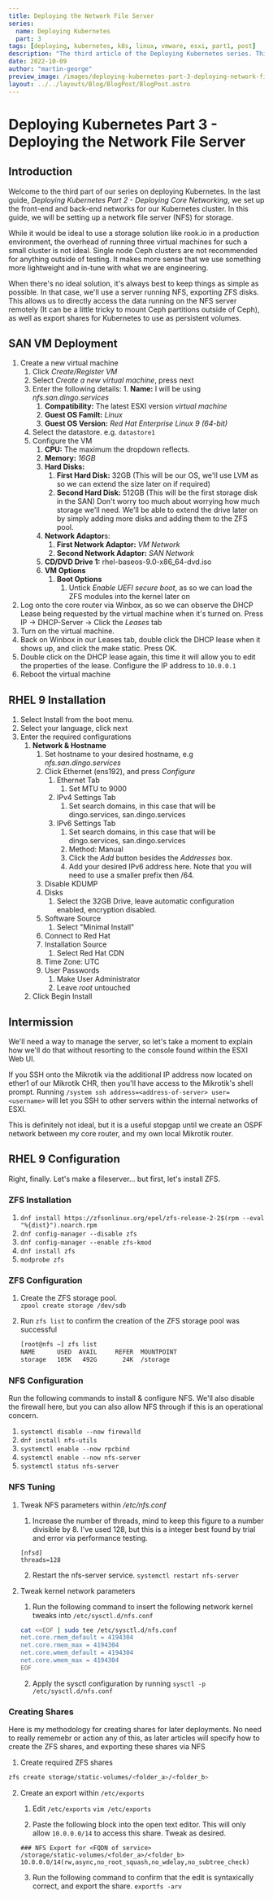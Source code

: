 ```yaml
---
title: Deploying the Network File Server
series: 
  name: Deploying Kubernetes
  part: 3
tags: [deploying, kubernetes, k8s, linux, vmware, esxi, part1, post]
description: "The third article of the Deploying Kubernetes series. This article follows on the last guide, *Deploying Core Networking*, where we have our front-end, back-end & storage area networks configured."
date: 2022-10-09
author: "martin-george"
preview_image: /images/deploying-kubernetes-part-3-deploying-network-file-server/preview_image.jpg
layout: ../../layouts/Blog/BlogPost/BlogPost.astro
---
```

# Deploying Kubernetes Part 3 - Deploying the Network File Server

## Introduction

Welcome to the third part of our series on deploying Kubernetes. In the last guide, *Deploying Kubernetes Part 2 - Deploying Core Networking*, we set up the front-end and back-end networks for our Kubernetes cluster. In this guide, we will be setting up a network file server (NFS) for storage.

While it would be ideal to use a storage solution like rook.io in a production environment, the overhead of running three virtual machines for such a small cluster is not ideal. Single node Ceph clusters are not recommended for anything outside of testing. It makes more sense that we use something more lightweight and in-tune with what we are engineering.

When there's no ideal solution, it's always best to keep things as simple as possible. In that case, we'll use a server running NFS, exporting ZFS disks. This  allows us to directly access the data running on the NFS server remotely (It can be a little tricky to mount Ceph partitions outside of Ceph), as well as export shares for Kubernetes to use as persistent volumes.  

## SAN VM Deployment

1. Create a new virtual machine 
	1. Click *Create/Register VM*
	2. Select *Create a new virtual machine*, press next
	3. Enter the following details:
			1. **Name:** I will be using *nfs.san.dingo.services*
		1. **Compatibility:** The latest ESXI version *virtual machine*
		2. **Guest OS Familt:** *Linux*
		3. **Guest OS Version:** *Red Hat Enterprise Linux 9 (64-bit)*
	4. Select the datastore. e.g. `datastore1`
	5. Configure the VM
		1. **CPU:** The maximum the dropdown reflects.
		1. **Memory:** *16GB* 
		1. **Hard Disks:** 
			1. **First Hard Disk:** 32GB (This will be our OS, we'll use LVM as so we can extend the size later on if required)
			1. **Second Hard Disk:** 512GB (This will be the first storage disk in the SAN)
			   Don't worry too much about worrying how much storage we'll need. We'll be able to extend the drive later on by simply adding more disks and adding them to the ZFS pool. 
		2. **Network Adaptor**s:
			1. **First Network Adaptor:** *VM Network*
			1. **Second Network Adaptor:** *SAN Network*
		2. **CD/DVD Drive 1:** rhel-baseos-9.0-x86_64-dvd.iso
		3. **VM Options**
			1. **Boot Options**
				1. Untick *Enable UEFI secure boot*, as so we can load the ZFS modules into the kernel later on
1. Log onto the core router via Winbox, as so we can observe the DHCP Lease being requested by the virtual machine when it's turned on. 
   Press IP -> DHCP-Server -> Click the *Leases* tab
3. Turn on the virtual machine. 
4. Back on Winbox in our Leases tab, double click the DHCP lease when it shows up, and click the make static. Press OK. 
5. Double click on the DHCP lease again, this time it will allow you to edit the properties of the lease. Configure the IP address to `10.0.0.1`
6. Reboot the virtual machine

## RHEL 9 Installation

1. Select Install from the boot menu.
2. Select your language, click next
3. Enter the required configurations
	1. **Network & Hostname**
		1. Set hostname to your desired hostname, e.g *nfs.san.dingo.services*
		2. Click Ethernet (ens192), and press *Configure*
			1. Ethernet Tab
				1. Set MTU to 9000
			2. IPv4 Settings Tab
				1. Set search domains, in this case that will be dingo.services, san.dingo.services
			2. IPv6 Settings Tab
				1. Set search domains, in this case that will be dingo.services, san.dingo.services
				2. Method: Manual
				3. Click the *Add* button besides the *Addresses* box. 
				4. Add your desired IPv6 address here. 
				   Note that you will need to use a smaller prefix then /64.  
		1.  Disable KDUMP
		2. Disks
			1. Select the 32GB Drive, leave automatic configuration enabled, encryption disabled.
		2. Software Source
			1. Select "Minimal Install"
		2. Connect to Red Hat
		3. Installation Source
			1. Select Red Hat CDN
		2. Time Zone: UTC
		3. User Passwords
			1. Make User Administrator
			2. Leave *root* untouched
	3. Click Begin Install

## Intermission

We'll need a way to manage the server, so let's take a moment to explain how we'll do that without resorting to the console found within the ESXI Web UI.

If you SSH onto the Mikrotik via the additional IP address now located on ether1 of our Mikrotik CHR, then you'll have access to the Mikrotik's shell prompt. 
Running `/system ssh address=<address-of-server> user=<username>` will let you SSH to other servers within the internal networks of ESXI. 

This is definitely not ideal, but it is a useful stopgap until we create an OSPF network between my core router, and my own local Mikrotik router. 

## RHEL 9 Configuration

Right, finally. Let's make a fileserver... but first, let's install ZFS.

### ZFS Installation

1. `dnf install https://zfsonlinux.org/epel/zfs-release-2-2$(rpm --eval "%{dist}").noarch.rpm`
2. `dnf config-manager --disable zfs`
3. `dnf config-manager --enable zfs-kmod`
4. `dnf install zfs`
5. `modprobe zfs`

### ZFS Configuration

1. Create the ZFS storage pool.  
  `zpool create storage /dev/sdb`

2. Run `zfs list` to confirm the creation of the ZFS storage pool was successful
   ```bash
   [root@nfs ~] zfs list
   NAME      USED  AVAIL     REFER  MOUNTPOINT
   storage   105K   492G       24K  /storage
   ```

### NFS Configuration

Run the following commands to install & configure NFS.
We'll also disable the firewall here, but you can also allow NFS through if this is an operational concern.

1. `systemctl disable --now firewalld`
2. `dnf install nfs-utils`
3. `systemctl enable --now rpcbind`
4. `systemctl enable --now nfs-server`
5. `systemctl status nfs-server`

### NFS Tuning

1. Tweak NFS parameters within */etc/nfs.conf*
	1. Increase the number of threads, mind to keep this figure to a number divisible by 8.
	I've used 128, but this is a integer best found by trial and error via performance testing. 
    ```
    [nfsd]
    threads=128
    ```

	2. Restart the nfs-server service.
	`systemctl restart nfs-server` 

2. Tweak kernel network parameters
   1. Run the following command to insert the following network kernel tweaks into `/etc/sysctl.d/nfs.conf`
   ```bash
   cat <<EOF | sudo tee /etc/sysctl.d/nfs.conf
   net.core.rmem_default = 4194304
   net.core.rmem_max = 4194304
   net.core.wmem_default = 4194304
   net.core.wmem_max = 4194304
   EOF
   ```

   2. Apply the sysctl configuration by running 
   `sysctl -p /etc/sysctl.d/nfs.conf`

### Creating Shares

Here is my methodology for creating shares for later deployments. No need to really rememebr or action any of this, as later articles will specify how to create the ZFS shares, and exporting these shares via NFS

1. Create required ZFS shares
```bash
zfs create storage/static-volumes/<folder_a>/<folder_b>
```

2. Create an export within `/etc/exports`
    1. Edit `/etc/exports`
	`vim /etc/exports`

	2. Paste the following block into the open text editor. This will only allow `10.0.0.0/14` to access this share.
	Tweak as desired. 
	```
	### NFS Export for <FQDN of service>
	/storage/static-volumes/<folder_a>/<folder_b> 10.0.0.0/14(rw,async,no_root_squash,no_wdelay,no_subtree_check)
	```

	3. Run the following command to confirm that the edit is syntaxically correct, and export the share.
	`exportfs -arv` 